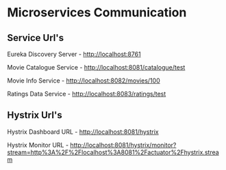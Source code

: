 # Microservices Communication

## Service Url's
Eureka Discovery Server - [http://localhost:8761](http://localhost:8761)

Movie Catalogue Service - [http://localhost:8081/catalogue/test](http://localhost:8081/catalogue/test)

Movie Info Service      - [http://localhost:8082/movies/100](http://localhost:8082/movies/100)

Ratings Data Service    - [http://localhost:8083/ratings/test](http://localhost:8083/ratings/test)

## Hystrix Url's
Hystrix Dashboard URL   - [http://localhost:8081/hystrix](http://localhost:8081/hystrix)

Hystrix Monitor URL     - [http://localhost:8081/hystrix/monitor?stream=http%3A%2F%2Flocalhost%3A8081%2Factuator%2Fhystrix.stream](http://localhost:8081/hystrix/monitor?stream=http%3A%2F%2Flocalhost%3A8081%2Factuator%2Fhystrix.stream)
